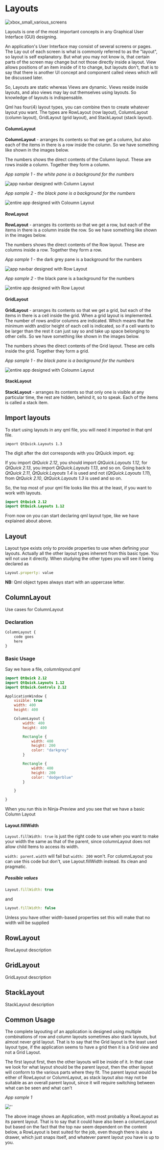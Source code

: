# Layouts

![xbox_small_various_screens](C:\Users\amohgyebi\Documents\GitHub\Python-gui-book\images\xbox_sm_various.jpg)

Layouts is one of the most important concepts in any Graphical User Interface (GUI) designing.

An application's User Interface may consist of several screens or pages. The Lay out of each screen is what is commonly referred to as the "layout", so layout is self explanatory. But what you may not know is, that certain parts of the screen may change but not those directly inside a layout. View allows positions of an item inside of it to change, but layouts don't, that is to say that there is another UI concept and component called views which will be discussed later.

So, Layouts are static whereas Views are dynamic. Views reside inside layouts, and also views may lay out themselves using layouts. So knowledge of layouts is indispensable.

Qml has four(4) layout types, you can combine then to create whatever layout you want. The types are RowLayout (row layout), ColumnLayout (column layout), GridLayout (grid layout), and StackLayout (stack layout).

#### ColumnLayout

**ColumnLayout** - arranges its contents so that we get a column, but also each of the items in there is a row inside the column. So we have something like shown in the images below.

The numbers shows the direct contents of the Column layout. These are rows inside a column. Together they form a column.

*App sample 1 - the white pane is a background for the numbers*

![app navbar designed with Column Layout](C:\Users\amohgyebi\Documents\GitHub\Python-gui-book\images\col_layout_app.png)

*App sample 2 - the black pane is a background for the numbers*

![entire app designed with Coloumn Layout](C:\Users\amohgyebi\Documents\GitHub\Python-gui-book\images\col_layout_app_large.png)

#### RowLayout

**RowLayout** - arranges its contents so that we get a row, but each of the items in there is a column inside the row. So we have something like shown in the images below.

The numbers shows the direct contents of the Row layout. These are columns inside a row. Together they form a row.

*App sample 1* - the dark grey pane is a background for the numbers

![app navbar designed with Row Layout](C:\Users\amohgyebi\Documents\GitHub\Python-gui-book\images\rowlayout-app.png)

*App sample 2* - the black pane is a background for the numbers

![entire app designed with Row Layout](C:\Users\amohgyebi\Documents\GitHub\Python-gui-book\images\rowlayout-app-large.png)

#### GridLayout

**GridLayout** - arranges its contents so that we get a grid, but each of the items in there is a cell inside the grid. When a grid layout is implemented. The number of rows and/or columns are indicated. Which means that the minimum width and/or height of each cell is indicated, so if a cell wants to be larger than the rest it can just say so and take up space belonging to other cells. So we have something like shown in the images below.

The numbers shows the direct contents of the Grid layout. These are cells inside the grid. Together they form a grid.

*App sample 1 - the black pane is a background for the numbers*

![entire app designed with Coloumn Layout](C:\Users\amohgyebi\Documents\GitHub\Python-gui-book\images\grid_layout_app.png)

#### StackLayout

**StackLayout** - arranges its contents so that only one is visible at any particular time, the rest are hidden, behind it, so to speak. Each of the items is called a stack item.

## Import layouts

To start using layouts in any qml file, you will need it imported in that qml file.

```
import QtQuick.Layouts 1.3
```

The digit after the dot corresponds with you QtQuick import. eg:

If you import *QtQuick 2.12*, you should import *QtQuick.Layouts 1.12,* for *QtQuick 2.13*, you import *QtQuick.Layouts 1.13*, and so on. Going back to *QtQuick 2.11*, *QtQuick.Layouts 1.4* is used and not (*QtQuick.Layouts 1.11*), from *QtQuick 2.10*, *QtQuick.Layouts 1.3* is used and so on.

So, the top most of your qml file looks like this at the least, if you want to work with layouts.

```qml
import QtQuick 2.12
import QtQuick.Layouts 1.12
```

From now on you can start declaring qml layout type, like we have explained about above.

## Layout

Layout type exists only to provide properties to use when defining your layouts. Actually all the other layout types inherent from this basic type. You will not use it directly. When studying the other types you will see it being declared as

```qml
Layout.property: value
```

**NB:** Qml object types always start with an uppercase letter.

## ColumnLayout

Use cases for ColumnLayout

### Declaration

```qml
ColumnLayout {
    code goes
    here
}
```

### Basic Usage

Say we have a file, *columnlayout.qml*

```qml
import QtQuick 2.12
import QtQuick.Layouts 1.12
import QtQuick.Controls 2.12

ApplicationWindow {
    visible: true
    width: 400
    height: 400

    ColumnLayout {
        width: 400
        height: 400

        Rectangle {
            width: 400
            height: 200
            color: "darkgrey"
        }

        Rectangle {
            width: 400
            height: 200
            color: "dodgerblue"
        }

    }

}
```

When you run this in Ninja-Preview and you see that we have a basic Column Layout

#### Layout.fillWidth

`Layout.fillWidth: true` is just the right code to use when you want to make your width the same as that of the parent, since columnLayout does not allow child Items to access its width.

`width: parent.width` will fail but `width: 200` won't. For columnLayout you can use this code but don't, use Layout.fillWidth instead. Its clean and pragmatic.

##### Possible values

```qml
Layout.fillWidth: true
```

and

```qml
Layout.fillWidth: false
```

Unless you have other width-based properties set this will make that no width will be supplied

## RowLayout

RowLayout description

## GridLayout

GridLayout description

## StackLayout

StackLayout description

## Common Usage

The complete layouting of an application is designed using multiple combinations of row and column layouts sometimes also stack layouts, but almost never grid layout. That is to say that the Grid layout is the least used layout type, if the application seems to have a grid then it is a Grid view and not a Grid Layout.

The first layout first, then the other layouts will be inside of it. In that case we look for what layout should be the parent layout, then the other layout will conform to the various parts where they fit. The parent layout would be either of  RowLayout or ColumnLayout, as stack layout also may not be suitable as an overall parent layout, since it will require switching between what can be seen and what can't

*App sample 1*

![''](C:\Users\amohgyebi\Documents\GitHub\Python-gui-book\images\97525c46547983.58590c5c71391.jpg)

The above image shows an Application, with most probably a RowLayout as its parent layout. That is to say that it could have also been a columnLayout but based on the fact that the top nav seem dependent on the content below, a RowLayout is best suited for the job, even though there is also a drawer, which just snaps itself, and whatever parent layout you have is up to you.
